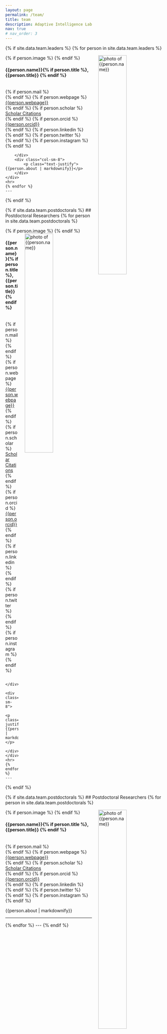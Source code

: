 ```yaml
---
layout: page
permalink: /team/
title: team
description: Adaptive Intelligence Lab 
nav: true
# nav_order: 3
---
```


{% if site.data.team.leaders %}
    {% for person in site.data.team.leaders %}
    <!-- The paddingtop and margin-top edits allow anchors to link properly. -->
    <div id = "{{person.name | replace: ' ', '-'}}" class="row" style="padding-top: 60px; margin-top: -60px;">
        {% if person.image %}
        <img style="float: right; width: 42%; padding-left: 20px;" src="{{ person.image | prepend: '/assets/img/' | prepend: site.baseurl | prepend: site.url }}" alt="photo of {{person.name}}">
        {% endif %}
        <div>
            <h4>{{person.name}}{% if person.title %}, {{person.title}} {% endif %}</h4><br>
            {% if person.mail %}
                <a href="mailto:{{person.mail}}" class="cardlink"><i class="fa fa-envelope"></i></a> <br>
            {% endif %}
            {% if person.webpage %}
            <i class="fa fa-globe"></i> <a href= "{{person.webpage}}" target="_blank">{{person.webpage}}</a> <br>
            {% endif %}
            {% if person.scholar %}
            <i class="ai ai-google-scholar"></i> <a href= "{{person.scholar}}" target="_blank"> Scholar Citations </a> <br>
            {% endif %}
            {% if person.orcid %}
            <i class="ai ai-orcid"></i> <a href="http://{{person.orcid}}" target="_blank"> {{person.orcid}}</a> <br>
            {% endif %}
            {% if person.linkedin %}
            <a href= "{{person.linkedin}}" target="_blank"><i class="fab fa-linkedin"></i> </a> <br>
            {% endif %}
            {% if person.twitter %}
            <a href= "{{person.twitter}}" target="_blank"><i class="fab fa-twitter"></i> </a> <br>
            {% endif %}
            {% if person.instagram %}
            <a href= "{{person.instagram}}" target="_blank"><i class="fab fa-instagram"></i> </a> <br>
            {% endif %}
            

        </div>
        <div class="col-sm-8">
            <p class="text-justify">{{person.about | markdownify}}</p>
        </div>
    </div>
    <hr>
    {% endfor %}
    ---
{% endif %}

{% if site.data.team.postdoctorals %}
    ## Postdoctoral Researchers
    {% for person in site.data.team.postdoctorals %}
    <!-- The paddingtop and margin-top edits allow anchors to link properly. -->
    <div id = "{{person.name | replace: ' ', '-'}}" class="row" style="padding-top: 60px; margin-top: -60px;">
        {% if person.image %}
        <img style="float: right; width: 42%; padding-left: 20px;" src="{{ person.image | prepend: '/assets/img/' | prepend: site.baseurl | prepend: site.url }}" alt="photo of {{person.name}}">
        {% endif %}
        <div>
            <h4>{{person.name}}{% if person.title %}, {{person.title}} {% endif %}</h4><br>
            {% if person.mail %}
                <a href="mailto:{{person.mail}}" class="cardlink"><i class="fa fa-envelope"></i></a> <br>
            {% endif %}
            {% if person.webpage %}
            <i class="fa fa-globe"></i> <a href= "{{person.webpage}}" target="_blank">{{person.webpage}}</a> <br>
            {% endif %}
            {% if person.scholar %}
            <i class="ai ai-google-scholar"></i> <a href= "{{person.scholar}}" target="_blank"> Scholar Citations </a> <br>
            {% endif %}
            {% if person.orcid %}
            <i class="ai ai-orcid"></i> <a href="http://{{person.orcid}}" target="_blank"> {{person.orcid}}</a> <br>
            {% endif %}
            {% if person.linkedin %}
            <a href= "{{person.linkedin}}" target="_blank"><i class="fab fa-linkedin"></i> </a> <br>
            {% endif %}
            {% if person.twitter %}
            <a href= "{{person.twitter}}" target="_blank"><i class="fab fa-twitter"></i> </a> <br>
            {% endif %}
            {% if person.instagram %}
            <a href= "{{person.instagram}}" target="_blank"><i class="fab fa-instagram"></i> </a> <br>
            {% endif %}
            

        </div>
        <div class="col-sm-8">
            <p class="text-justify">{{person.about | markdownify}}</p>
        </div>
    </div>
    <hr>
    {% endfor %}
    ---
{% endif %}


{% if site.data.team.postdoctorals %}
    ## Postdoctoral Researchers
    {% for person in site.data.team.postdoctorals %}
    <!-- The paddingtop and margin-top edits allow anchors to link properly. -->
    <div id = "{{person.name | replace: ' ', '-'}}" class="row" style="padding-top: 60px; margin-top: -60px;">
        {% if person.image %}
        <img style="float: right; width: 42%; padding-left: 20px;" src="{{ person.image | prepend: '/assets/img/' | prepend: site.baseurl | prepend: site.url }}" alt="photo of {{person.name}}">
        {% endif %}
        <div>
            <h4>{{person.name}}{% if person.title %}, {{person.title}} {% endif %}</h4><br>
            {% if person.mail %}
                <a href="mailto:{{person.mail}}" class="cardlink"><i class="fa fa-envelope"></i></a> <br>
            {% endif %}
            {% if person.webpage %}
            <i class="fa fa-globe"></i> <a href= "{{person.webpage}}" target="_blank">{{person.webpage}}</a> <br>
            {% endif %}
            {% if person.scholar %}
            <i class="ai ai-google-scholar"></i> <a href= "{{person.scholar}}" target="_blank"> Scholar Citations </a> <br>
            {% endif %}
            {% if person.orcid %}
            <i class="ai ai-orcid"></i> <a href="http://{{person.orcid}}" target="_blank"> {{person.orcid}}</a> <br>
            {% endif %}
            {% if person.linkedin %}
            <a href= "{{person.linkedin}}" target="_blank"><i class="fab fa-linkedin"></i> </a> <br>
            {% endif %}
            {% if person.twitter %}
            <a href= "{{person.twitter}}" target="_blank"><i class="fab fa-twitter"></i> </a> <br>
            {% endif %}
            {% if person.instagram %}
            <a href= "{{person.instagram}}" target="_blank"><i class="fab fa-instagram"></i> </a> <br>
            {% endif %}
        </div>
        <div class="col-sm-8">
            <p class="text-justify">{{person.about | markdownify}}</p>
        </div>
    </div>
    <hr>
    {% endfor %}
    ---
{% endif %}